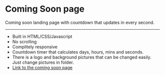 # Coming Soon page
Coming soon landing page with countdown that updates in every second.
___
* Built in HTML/CSS/Javascript
* No scrolling
* Complitely responsive
* Countdown timer that calculates days, hours, mins and seconds.
* There is a logo and background pictures that can be changed easily. Just change pictures in folder.
* [Link to the coming soon page](https://klill1.github.io/ComingSoon/ "Coming Soon page")